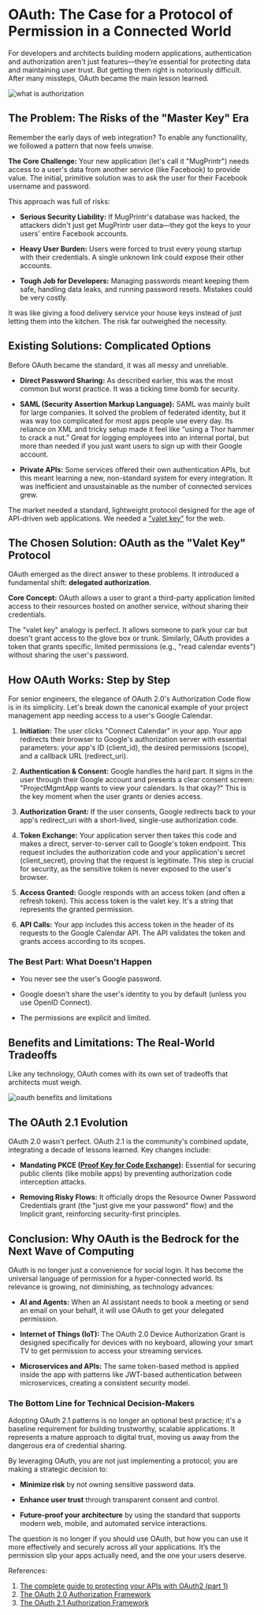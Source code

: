 # OAuth: The Case for a Protocol of Permission in a Connected World

For developers and architects building modern applications, authentication and authorization aren't just features—they’re essential for protecting data and maintaining user trust. But getting them right is notoriously difficult. After many missteps, OAuth became the main lesson learned.

![what is authorization](./media/what-is-authorization.jpg)

## The Problem: The Risks of the "Master Key" Era

Remember the early days of web integration? To enable any functionality, we followed a pattern that now feels unwise.

**The Core Challenge:** Your new application (let's call it "MugPrintr") needs access to a user's data from another service (like Facebook) to provide value. The initial, primitive solution was to ask the user for their Facebook username and password.

This approach was full of risks:

- **Serious Security Liability:** If MugPrintr's database was hacked, the attackers didn't just get MugPrintr user data—they got the keys to your users' entire Facebook accounts.

- **Heavy User Burden:** Users were forced to trust every young startup with their  credentials. A single unknown link could expose their other accounts.

- **Tough Job for Developers:** Managing passwords meant keeping them safe, handling data leaks, and running password resets. Mistakes could be very costly.

It was like giving a food delivery service your house keys instead of just letting them into the kitchen. The risk far outweighed the necessity.

## Existing Solutions: Complicated Options

Before OAuth became the standard, it was all messy and unreliable.

- **Direct Password Sharing:** As described earlier, this was the most common but worst practice. It was a ticking time bomb for security.

- **SAML (Security Assertion Markup Language):** SAML was mainly built for large companies. It solved the problem of federated identity, but it was way too complicated for most apps people use every day. Its reliance on XML and tricky setup made it feel like “using a Thor hammer to crack a nut.” Great for logging employees into an internal portal, but more than needed if you just want users to sign up with their Google account.

- **Private APIs:** Some services offered their own authentication APIs, but this meant learning a new, non-standard system for every integration. It was inefficient and unsustainable as the number of connected services grew.

The market needed a standard, lightweight protocol designed for the age of API-driven web applications. We needed a ["valet key"](https://carsmithmidlands.co.uk/blog/what-is-a-valet-key/) for the web.

## The Chosen Solution: OAuth as the "Valet Key" Protocol
OAuth emerged as the direct answer to these problems. It introduced a fundamental shift: **delegated authorization**.

**Core Concept:** OAuth allows a user to grant a third-party application limited access to their resources hosted on another service, without sharing their credentials.

The "valet key" analogy is perfect. It allows someone to park your car but doesn't grant access to the glove box or trunk. Similarly, OAuth provides a token that grants specific, limited permissions (e.g., "read calendar events") without sharing the user's password.

## How OAuth Works: Step by Step

For senior engineers, the elegance of OAuth 2.0's Authorization Code flow is in its simplicity. Let's break down the canonical example of your project management app needing access to a user's Google Calendar.

1. **Initiation:** The user clicks "Connect Calendar" in your app. Your app redirects their browser to Google's authorization server with essential parameters: your app's ID (client_id), the desired permissions (scope), and a callback URL (redirect_uri).

2. **Authentication & Consent:** Google handles the hard part. It signs in the user through their Google account and presents a clear consent screen: "ProjectMgmtApp wants to view your calendars. Is that okay?" This is the key moment when the user grants or denies access.

3. **Authorization Grant:** If the user consents, Google redirects back to your app's redirect_uri with a short-lived, single-use authorization code.

4. **Token Exchange:** Your application server then takes this code and makes a direct, server-to-server call to Google's token endpoint. This request includes the authorization code and your application's secret (client_secret), proving that the request is legitimate. This step is crucial for security, as the sensitive token is never exposed to the user's browser.

5. **Access Granted:** Google responds with an access token (and often a refresh token). This access token is the valet key. It's a string that represents the granted permission.

6. **API Calls:** Your app includes this access token in the header of its requests to the Google Calendar API. The API validates the token and grants access according to its scopes.

### The Best Part: What Doesn't Happen

- You never see the user's Google password.

- Google doesn't share the user's identity to you by default (unless you use OpenID Connect).

- The permissions are explicit and limited.

## Benefits and Limitations: The Real-World Tradeoffs

Like any technology, OAuth comes with its own set of tradeoffs that architects must weigh.

![oauth benefits and limitations](./media/oauth_benefits_and_limitations.png)

<!-- ### Benefits

- **Enhanced Security:** The biggest advantage. You avoid storing passwords, shifting the liability of credential management to giants like Google, Microsoft, or Amazon, whose security investments are immense (MFA, threat detection, etc.).

- **Improved User Experience:** "Sign in with Google" is a one-click action that reduces friction and eliminates the need to remember another password.

- **Standardization:** A single, widely adopted protocol means developers learn one flow for thousands of APIs, reducing integration time and complexity.

- **Fine-Grained Control:** Scopes allow users to grant least-privilege access, and tokens can be revoked at any time without affecting the user's master password.

### Limitations

- **Implementation Complexity:** While the concept is simple, correctly implementing the flows (especially state parameters, PKCE, and secure token storage) is non-trivial. The advice is the same everywhere: use a well-audited library, never build it from scratch.

- **Evolution of Threats:** The risk moves from stolen password databases to smarter phishing (tricking users to give access to fake apps) and mistakes in how apps implement OAuth.

- **Third-Party Dependency:** If users travel to a country where the provider (like Google) is blocked, they might not be able to log in. -->

## The OAuth 2.1 Evolution

OAuth 2.0 wasn't perfect. OAuth 2.1 is the community's combined update, integrating a decade of lessons learned. Key changes include:

- **Mandating PKCE ([Proof Key for Code Exchange](https://oauth.net/2/pkce/)):** Essential for securing public clients (like mobile apps) by preventing authorization code interception attacks.

- **Removing Risky Flows:** It officially drops the Resource Owner Password Credentials grant (the "just give me your password" flow) and the Implicit grant, reinforcing security-first principles.

## Conclusion: Why OAuth is the Bedrock for the Next Wave of Computing

OAuth is no longer just a convenience for social login. It has become the universal language of permission for a hyper-connected world. Its relevance is growing, not diminishing, as technology advances:

- **AI and Agents:** When an AI assistant needs to book a meeting or send an email on your behalf, it will use OAuth to get your delegated permission.

- **Internet of Things (IoT):** The OAuth 2.0 Device Authorization Grant is designed specifically for devices with no keyboard, allowing your smart TV to get permission to access your streaming services.

- **Microservices and APIs:** The same token-based method is applied inside the app with patterns like JWT-based authentication between microservices, creating a consistent security model.

### The Bottom Line for Technical Decision-Makers
Adopting OAuth 2.1 patterns is no longer an optional best practice; it's a baseline requirement for building trustworthy, scalable applications. It represents a mature approach to digital trust, moving us away from the dangerous era of credential sharing.

By leveraging OAuth, you are not just implementing a protocol; you are making a strategic decision to:

- **Minimize risk** by not owning sensitive password data.

- **Enhance user trust** through transparent consent and control.

- **Future-proof your architecture** by using the standard that supports modern web, mobile, and automated service interactions.

The question is no longer if you should use OAuth, but how you can use it more effectively and securely across all your applications. It’s the permission slip your apps actually need, and the one your users deserve.

References:
1. [The complete guide to protecting your APIs with OAuth2 (part 1)](https://stackoverflow.blog/2022/12/22/the-complete-guide-to-protecting-your-apis-with-oauth2/)
2. [The OAuth 2.0 Authorization Framework](https://datatracker.ietf.org/doc/html/rfc6749)
3. [The OAuth 2.1 Authorization Framework](https://www.ietf.org/archive/id/draft-ietf-oauth-v2-1-09.html)